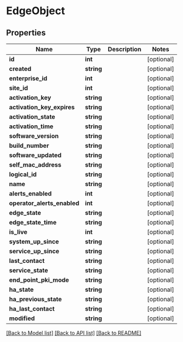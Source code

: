 # EdgeObject

## Properties
Name | Type | Description | Notes
------------ | ------------- | ------------- | -------------
**id** | **int** |  | [optional] 
**created** | **string** |  | [optional] 
**enterprise_id** | **int** |  | [optional] 
**site_id** | **int** |  | [optional] 
**activation_key** | **string** |  | [optional] 
**activation_key_expires** | **string** |  | [optional] 
**activation_state** | **string** |  | [optional] 
**activation_time** | **string** |  | [optional] 
**software_version** | **string** |  | [optional] 
**build_number** | **string** |  | [optional] 
**software_updated** | **string** |  | [optional] 
**self_mac_address** | **string** |  | [optional] 
**logical_id** | **string** |  | [optional] 
**name** | **string** |  | [optional] 
**alerts_enabled** | **int** |  | [optional] 
**operator_alerts_enabled** | **int** |  | [optional] 
**edge_state** | **string** |  | [optional] 
**edge_state_time** | **string** |  | [optional] 
**is_live** | **int** |  | [optional] 
**system_up_since** | **string** |  | [optional] 
**service_up_since** | **string** |  | [optional] 
**last_contact** | **string** |  | [optional] 
**service_state** | **string** |  | [optional] 
**end_point_pki_mode** | **string** |  | [optional] 
**ha_state** | **string** |  | [optional] 
**ha_previous_state** | **string** |  | [optional] 
**ha_last_contact** | **string** |  | [optional] 
**modified** | **string** |  | [optional] 

[[Back to Model list]](../README.md#documentation-for-models) [[Back to API list]](../README.md#documentation-for-api-endpoints) [[Back to README]](../README.md)


